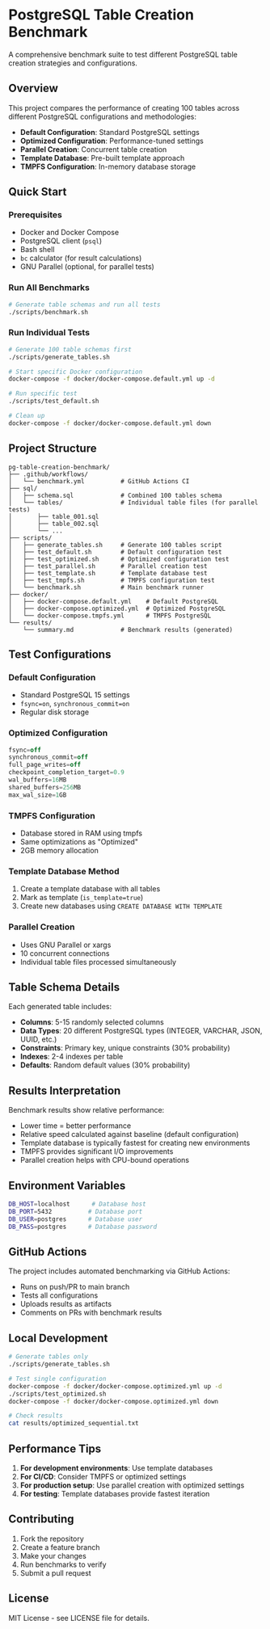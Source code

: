 # PostgreSQL Table Creation Benchmark

A comprehensive benchmark suite to test different PostgreSQL table creation strategies and configurations.

## Overview

This project compares the performance of creating 100 tables across different PostgreSQL configurations and methodologies:

- **Default Configuration**: Standard PostgreSQL settings
- **Optimized Configuration**: Performance-tuned settings
- **Parallel Creation**: Concurrent table creation
- **Template Database**: Pre-built template approach
- **TMPFS Configuration**: In-memory database storage

## Quick Start

### Prerequisites

- Docker and Docker Compose
- PostgreSQL client (`psql`)
- Bash shell
- `bc` calculator (for result calculations)
- GNU Parallel (optional, for parallel tests)

### Run All Benchmarks

```bash
# Generate table schemas and run all tests
./scripts/benchmark.sh
```

### Run Individual Tests

```bash
# Generate 100 table schemas first
./scripts/generate_tables.sh

# Start specific Docker configuration
docker-compose -f docker/docker-compose.default.yml up -d

# Run specific test
./scripts/test_default.sh

# Clean up
docker-compose -f docker/docker-compose.default.yml down
```

## Project Structure

```
pg-table-creation-benchmark/
├── .github/workflows/
│   └── benchmark.yml          # GitHub Actions CI
├── sql/
│   ├── schema.sql             # Combined 100 tables schema
│   └── tables/                # Individual table files (for parallel tests)
│       ├── table_001.sql
│       ├── table_002.sql
│       └── ...
├── scripts/
│   ├── generate_tables.sh     # Generate 100 tables script
│   ├── test_default.sh        # Default configuration test
│   ├── test_optimized.sh      # Optimized configuration test
│   ├── test_parallel.sh       # Parallel creation test
│   ├── test_template.sh       # Template database test
│   ├── test_tmpfs.sh          # TMPFS configuration test
│   └── benchmark.sh           # Main benchmark runner
├── docker/
│   ├── docker-compose.default.yml    # Default PostgreSQL
│   ├── docker-compose.optimized.yml  # Optimized PostgreSQL
│   └── docker-compose.tmpfs.yml      # TMPFS PostgreSQL
└── results/
    └── summary.md             # Benchmark results (generated)
```

## Test Configurations

### Default Configuration
- Standard PostgreSQL 15 settings
- `fsync=on`, `synchronous_commit=on`
- Regular disk storage

### Optimized Configuration
```sql
fsync=off
synchronous_commit=off
full_page_writes=off
checkpoint_completion_target=0.9
wal_buffers=16MB
shared_buffers=256MB
max_wal_size=1GB
```

### TMPFS Configuration
- Database stored in RAM using tmpfs
- Same optimizations as "Optimized"
- 2GB memory allocation

### Template Database Method
1. Create a template database with all tables
2. Mark as template (`is_template=true`)
3. Create new databases using `CREATE DATABASE WITH TEMPLATE`

### Parallel Creation
- Uses GNU Parallel or xargs
- 10 concurrent connections
- Individual table files processed simultaneously

## Table Schema Details

Each generated table includes:
- **Columns**: 5-15 randomly selected columns
- **Data Types**: 20 different PostgreSQL types (INTEGER, VARCHAR, JSON, UUID, etc.)
- **Constraints**: Primary key, unique constraints (30% probability)
- **Indexes**: 2-4 indexes per table
- **Defaults**: Random default values (30% probability)

## Results Interpretation

Benchmark results show relative performance:
- Lower time = better performance
- Relative speed calculated against baseline (default configuration)
- Template database is typically fastest for creating new environments
- TMPFS provides significant I/O improvements
- Parallel creation helps with CPU-bound operations

## Environment Variables

```bash
DB_HOST=localhost      # Database host
DB_PORT=5432          # Database port
DB_USER=postgres      # Database user
DB_PASS=postgres      # Database password
```

## GitHub Actions

The project includes automated benchmarking via GitHub Actions:
- Runs on push/PR to main branch
- Tests all configurations
- Uploads results as artifacts
- Comments on PRs with benchmark results

## Local Development

```bash
# Generate tables only
./scripts/generate_tables.sh

# Test single configuration
docker-compose -f docker/docker-compose.optimized.yml up -d
./scripts/test_optimized.sh
docker-compose -f docker/docker-compose.optimized.yml down

# Check results
cat results/optimized_sequential.txt
```

## Performance Tips

1. **For development environments**: Use template databases
2. **For CI/CD**: Consider TMPFS or optimized settings
3. **For production setup**: Use parallel creation with optimized settings
4. **For testing**: Template databases provide fastest iteration

## Contributing

1. Fork the repository
2. Create a feature branch
3. Make your changes
4. Run benchmarks to verify
5. Submit a pull request

## License

MIT License - see LICENSE file for details.
